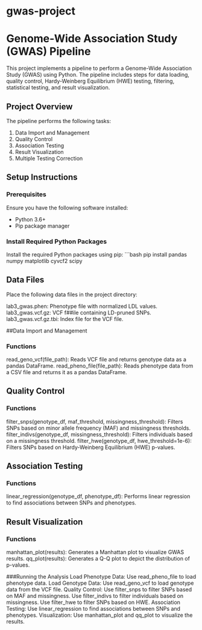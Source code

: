 # gwas-project
# Genome-Wide Association Study (GWAS) Pipeline

This project implements a pipeline to perform a Genome-Wide Association Study (GWAS) using Python. The pipeline includes steps for data loading, quality control, Hardy-Weinberg Equilibrium (HWE) testing, filtering, statistical testing, and result visualization.

## Project Overview

The pipeline performs the following tasks:
1. Data Import and Management
2. Quality Control
3. Association Testing
4. Result Visualization
5. Multiple Testing Correction

## Setup Instructions

### Prerequisites

Ensure you have the following software installed:
- Python 3.6+
- Pip package manager

### Install Required Python Packages

Install the required Python packages using pip: ```bash
pip install pandas numpy matplotlib cyvcf2 scipy


## Data Files
Place the following data files in the project directory:

lab3_gwas.phen: Phenotype file with normalized LDL values.
lab3_gwas.vcf.gz: VCF f##ile containing LD-pruned SNPs.
lab3_gwas.vcf.gz.tbi: Index file for the VCF file.

##Data Import and Management
### Functions
read_geno_vcf(file_path): Reads VCF file and returns genotype data as a pandas DataFrame.
read_pheno_file(file_path): Reads phenotype data from a CSV file and returns it as a pandas DataFrame.

## Quality Control
### Functions
filter_snps(genotype_df, maf_threshold, missingness_threshold): Filters SNPs based on minor allele frequency (MAF) and missingness thresholds.
filter_indivs(genotype_df, missingness_threshold): Filters individuals based on a missingness threshold.
filter_hwe(genotype_df, hwe_threshold=1e-6): Filters SNPs based on Hardy-Weinberg Equilibrium (HWE) p-values.

## Association Testing
### Functions
linear_regression(genotype_df, phenotype_df): Performs linear regression to find associations between SNPs and phenotypes.

## Result Visualization
### Functions
manhattan_plot(results): Generates a Manhattan plot to visualize GWAS results.
qq_plot(results): Generates a Q-Q plot to depict the distribution of p-values.


###Running the Analysis
Load Phenotype Data: Use read_pheno_file to load phenotype data.
Load Genotype Data: Use read_geno_vcf to load genotype data from the VCF file.
Quality Control:
Use filter_snps to filter SNPs based on MAF and missingness.
Use filter_indivs to filter individuals based on missingness.
Use filter_hwe to filter SNPs based on HWE.
Association Testing: Use linear_regression to find associations between SNPs and phenotypes.
Visualization: Use manhattan_plot and qq_plot to visualize the results.
